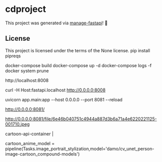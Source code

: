 # cdproject

This project was generated via [manage-fastapi](https://ycd.github.io/manage-fastapi/)! :tada:

## License

This project is licensed under the terms of the None license.
pip install pipreqs

docker-compose build
docker-compose up -d
docker-compose logs -f
docker system prune

http://localhost:8008

curl -H Host:fastapi.localhost http://0.0.0.0:8008

uvicorn app.main:app --host 0.0.0.0 --port 8081 --reload

http://0.0.0.0:8081/

http://0.0.0.0:8081/file/6e46b040751c4944a887d3b6a71a4e6220221125-001710.jpeg


cartoon-api-container |    

 cartoon_anime_model = pipeline(Tasks.image_portrait_stylization,model='damo/cv_unet_person-image-cartoon_compound-models')

<!-- 

FROM continuumio/miniconda3

# Create the environment:
COPY environment.yml .
RUN conda env create -f environment.yml

# Activate the environment, and make sure it's activated:
RUN conda activate fastApiDocker

WORKDIR /app

VOLUME ["/damo"]

# copy project
COPY . .




 -->